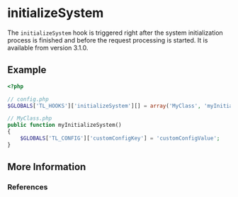 # initializeSystem


The `initializeSystem` hook is triggered right after the system initialization process is finished and before the request processing is started. It is available from version 3.1.0.


## Example 

```php
<?php

// config.php
$GLOBALS['TL_HOOKS']['initializeSystem'][] = array('MyClass', 'myInitializeSystem');

// MyClass.php
public function myInitializeSystem()
{
    $GLOBALS['TL_CONFIG']['customConfigKey'] = 'customConfigValue';
}
```


## More Information


### References

